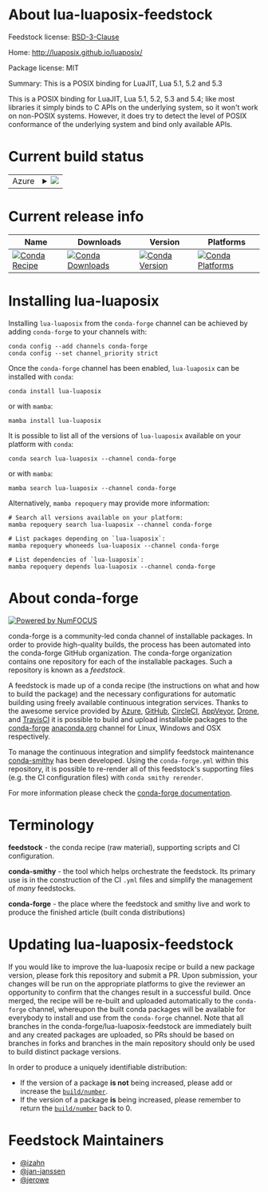 About lua-luaposix-feedstock
============================

Feedstock license: [BSD-3-Clause](https://github.com/conda-forge/lua-luaposix-feedstock/blob/main/LICENSE.txt)

Home: http://luaposix.github.io/luaposix/

Package license: MIT

Summary: This is a POSIX binding for LuaJIT, Lua 5.1, 5.2 and 5.3

This is a POSIX binding for LuaJIT, Lua 5.1, 5.2, 5.3 and 5.4; like most libraries
it simply binds to C APIs on the underlying system, so it won't work on
non-POSIX systems. However, it does try to detect the level of POSIX
conformance of the underlying system and bind only available APIs.


Current build status
====================


<table>
    
  <tr>
    <td>Azure</td>
    <td>
      <details>
        <summary>
          <a href="https://dev.azure.com/conda-forge/feedstock-builds/_build/latest?definitionId=5932&branchName=main">
            <img src="https://dev.azure.com/conda-forge/feedstock-builds/_apis/build/status/lua-luaposix-feedstock?branchName=main">
          </a>
        </summary>
        <table>
          <thead><tr><th>Variant</th><th>Status</th></tr></thead>
          <tbody><tr>
              <td>linux_64</td>
              <td>
                <a href="https://dev.azure.com/conda-forge/feedstock-builds/_build/latest?definitionId=5932&branchName=main">
                  <img src="https://dev.azure.com/conda-forge/feedstock-builds/_apis/build/status/lua-luaposix-feedstock?branchName=main&jobName=linux&configuration=linux%20linux_64_" alt="variant">
                </a>
              </td>
            </tr><tr>
              <td>linux_aarch64</td>
              <td>
                <a href="https://dev.azure.com/conda-forge/feedstock-builds/_build/latest?definitionId=5932&branchName=main">
                  <img src="https://dev.azure.com/conda-forge/feedstock-builds/_apis/build/status/lua-luaposix-feedstock?branchName=main&jobName=linux&configuration=linux%20linux_aarch64_" alt="variant">
                </a>
              </td>
            </tr><tr>
              <td>osx_64</td>
              <td>
                <a href="https://dev.azure.com/conda-forge/feedstock-builds/_build/latest?definitionId=5932&branchName=main">
                  <img src="https://dev.azure.com/conda-forge/feedstock-builds/_apis/build/status/lua-luaposix-feedstock?branchName=main&jobName=osx&configuration=osx%20osx_64_" alt="variant">
                </a>
              </td>
            </tr>
          </tbody>
        </table>
      </details>
    </td>
  </tr>
</table>

Current release info
====================

| Name | Downloads | Version | Platforms |
| --- | --- | --- | --- |
| [![Conda Recipe](https://img.shields.io/badge/recipe-lua--luaposix-green.svg)](https://anaconda.org/conda-forge/lua-luaposix) | [![Conda Downloads](https://img.shields.io/conda/dn/conda-forge/lua-luaposix.svg)](https://anaconda.org/conda-forge/lua-luaposix) | [![Conda Version](https://img.shields.io/conda/vn/conda-forge/lua-luaposix.svg)](https://anaconda.org/conda-forge/lua-luaposix) | [![Conda Platforms](https://img.shields.io/conda/pn/conda-forge/lua-luaposix.svg)](https://anaconda.org/conda-forge/lua-luaposix) |

Installing lua-luaposix
=======================

Installing `lua-luaposix` from the `conda-forge` channel can be achieved by adding `conda-forge` to your channels with:

```
conda config --add channels conda-forge
conda config --set channel_priority strict
```

Once the `conda-forge` channel has been enabled, `lua-luaposix` can be installed with `conda`:

```
conda install lua-luaposix
```

or with `mamba`:

```
mamba install lua-luaposix
```

It is possible to list all of the versions of `lua-luaposix` available on your platform with `conda`:

```
conda search lua-luaposix --channel conda-forge
```

or with `mamba`:

```
mamba search lua-luaposix --channel conda-forge
```

Alternatively, `mamba repoquery` may provide more information:

```
# Search all versions available on your platform:
mamba repoquery search lua-luaposix --channel conda-forge

# List packages depending on `lua-luaposix`:
mamba repoquery whoneeds lua-luaposix --channel conda-forge

# List dependencies of `lua-luaposix`:
mamba repoquery depends lua-luaposix --channel conda-forge
```


About conda-forge
=================

[![Powered by
NumFOCUS](https://img.shields.io/badge/powered%20by-NumFOCUS-orange.svg?style=flat&colorA=E1523D&colorB=007D8A)](https://numfocus.org)

conda-forge is a community-led conda channel of installable packages.
In order to provide high-quality builds, the process has been automated into the
conda-forge GitHub organization. The conda-forge organization contains one repository
for each of the installable packages. Such a repository is known as a *feedstock*.

A feedstock is made up of a conda recipe (the instructions on what and how to build
the package) and the necessary configurations for automatic building using freely
available continuous integration services. Thanks to the awesome service provided by
[Azure](https://azure.microsoft.com/en-us/services/devops/), [GitHub](https://github.com/),
[CircleCI](https://circleci.com/), [AppVeyor](https://www.appveyor.com/),
[Drone](https://cloud.drone.io/welcome), and [TravisCI](https://travis-ci.com/)
it is possible to build and upload installable packages to the
[conda-forge](https://anaconda.org/conda-forge) [anaconda.org](https://anaconda.org/)
channel for Linux, Windows and OSX respectively.

To manage the continuous integration and simplify feedstock maintenance
[conda-smithy](https://github.com/conda-forge/conda-smithy) has been developed.
Using the ``conda-forge.yml`` within this repository, it is possible to re-render all of
this feedstock's supporting files (e.g. the CI configuration files) with ``conda smithy rerender``.

For more information please check the [conda-forge documentation](https://conda-forge.org/docs/).

Terminology
===========

**feedstock** - the conda recipe (raw material), supporting scripts and CI configuration.

**conda-smithy** - the tool which helps orchestrate the feedstock.
                   Its primary use is in the construction of the CI ``.yml`` files
                   and simplify the management of *many* feedstocks.

**conda-forge** - the place where the feedstock and smithy live and work to
                  produce the finished article (built conda distributions)


Updating lua-luaposix-feedstock
===============================

If you would like to improve the lua-luaposix recipe or build a new
package version, please fork this repository and submit a PR. Upon submission,
your changes will be run on the appropriate platforms to give the reviewer an
opportunity to confirm that the changes result in a successful build. Once
merged, the recipe will be re-built and uploaded automatically to the
`conda-forge` channel, whereupon the built conda packages will be available for
everybody to install and use from the `conda-forge` channel.
Note that all branches in the conda-forge/lua-luaposix-feedstock are
immediately built and any created packages are uploaded, so PRs should be based
on branches in forks and branches in the main repository should only be used to
build distinct package versions.

In order to produce a uniquely identifiable distribution:
 * If the version of a package **is not** being increased, please add or increase
   the [``build/number``](https://docs.conda.io/projects/conda-build/en/latest/resources/define-metadata.html#build-number-and-string).
 * If the version of a package **is** being increased, please remember to return
   the [``build/number``](https://docs.conda.io/projects/conda-build/en/latest/resources/define-metadata.html#build-number-and-string)
   back to 0.

Feedstock Maintainers
=====================

* [@izahn](https://github.com/izahn/)
* [@jan-janssen](https://github.com/jan-janssen/)
* [@jerowe](https://github.com/jerowe/)

